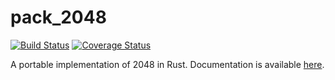 # pack_2048
[![Build Status](https://travis-ci.org/LEARAX/pack_2048.svg?branch=master)](https://travis-ci.org/LEARAX/pack_2048)
[![Coverage Status](https://coveralls.io/repos/github/LEARAX/pack_2048/badge.svg?branch=master&service=github)](https://coveralls.io/github/LEARAX/pack_2048?branch=master)

A portable implementation of 2048 in Rust.
Documentation is available [here](https://learax.github.io/pack_2048/master/pack_2048/).
